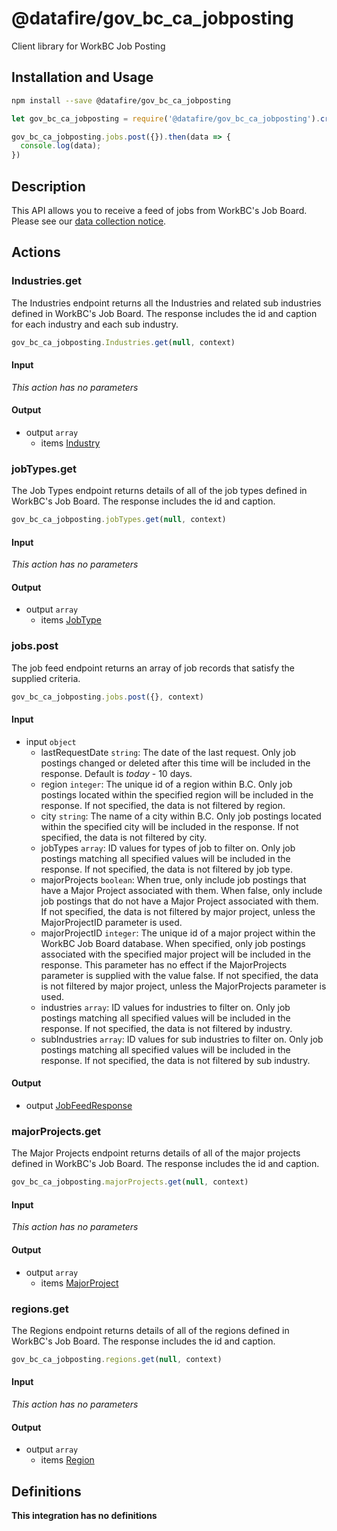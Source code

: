 # @datafire/gov_bc_ca_jobposting

Client library for WorkBC Job Posting

## Installation and Usage
```bash
npm install --save @datafire/gov_bc_ca_jobposting
```
```js
let gov_bc_ca_jobposting = require('@datafire/gov_bc_ca_jobposting').create();

gov_bc_ca_jobposting.jobs.post({}).then(data => {
  console.log(data);
})
```

## Description

This API allows you to receive a feed of jobs from WorkBC's Job Board. Please see our <a href="https://github.com/bcgov/api-specs/blob/master/COLLECTION_NOTICE.md#collection-notice" target="_blank">data collection notice</a>.

## Actions

### Industries.get
The Industries endpoint returns all the Industries and related sub industries 
defined in WorkBC's Job Board. The response includes the id and caption for 
each industry and each sub industry.



```js
gov_bc_ca_jobposting.Industries.get(null, context)
```

#### Input
*This action has no parameters*

#### Output
* output `array`
  * items [Industry](#industry)

### jobTypes.get
The Job Types endpoint returns details of all of the
job types defined in WorkBC's Job Board. The response includes the
id and caption.



```js
gov_bc_ca_jobposting.jobTypes.get(null, context)
```

#### Input
*This action has no parameters*

#### Output
* output `array`
  * items [JobType](#jobtype)

### jobs.post
The job feed endpoint returns an array of job records that satisfy the supplied criteria.


```js
gov_bc_ca_jobposting.jobs.post({}, context)
```

#### Input
* input `object`
  * lastRequestDate `string`: The date of the last request. Only job postings changed or deleted after this time will be included in the response. Default is _today_ - 10 days.
  * region `integer`: The unique id of a region within B.C. Only job postings located within the specified region will be included in the response. If not specified, the data is not filtered by region.
  * city `string`: The name of a city within B.C. Only job postings located within the specified city will be included in the response. If not specified, the data is not filtered by city.
  * jobTypes `array`: ID values for types of job to filter on. Only job postings matching all specified values will be included in the response. If not specified, the data is not filtered by job type.
  * majorProjects `boolean`: When true, only include job postings that have a Major Project associated with them.  When false, only include job postings that do not have a Major Project associated with them. If not specified, the data is not filtered by major project, unless the MajorProjectID parameter is used.
  * majorProjectID `integer`: The unique id of a major project within the WorkBC Job Board database. When specified, only job postings associated with the specified major project will be included in the response. This parameter has no effect if the MajorProjects parameter is supplied with the value false. If not specified, the data is not filtered by major project, unless the MajorProjects parameter is used.
  * industries `array`: ID values for industries to filter on. Only job postings matching all specified values will be included in the response. If not specified, the data is not filtered by industry.
  * subIndustries `array`: ID values for sub industries to filter on. Only job postings matching all specified values will be included in the response. If not specified, the data is not filtered by sub industry.

#### Output
* output [JobFeedResponse](#jobfeedresponse)

### majorProjects.get
The Major Projects endpoint returns details of all of the
major projects defined in WorkBC's Job Board. The response includes the
id and caption.



```js
gov_bc_ca_jobposting.majorProjects.get(null, context)
```

#### Input
*This action has no parameters*

#### Output
* output `array`
  * items [MajorProject](#majorproject)

### regions.get
The Regions endpoint returns details of all of the
regions defined in WorkBC's Job Board. The response includes the
id and caption.



```js
gov_bc_ca_jobposting.regions.get(null, context)
```

#### Input
*This action has no parameters*

#### Output
* output `array`
  * items [Region](#region)



## Definitions

**This integration has no definitions**
